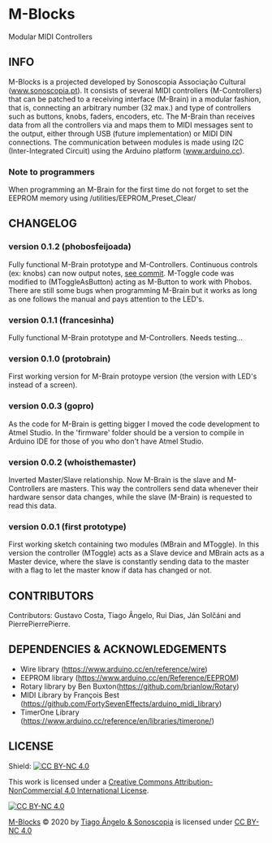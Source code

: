 # M-Blocks
Modular MIDI Controllers

## INFO
M-Blocks is a projected developed by Sonoscopia Associação Cultural (www.sonoscopia.pt). 
It consists of several MIDI controllers (M-Controllers) that can be patched to a receiving interface (M-Brain) in a modular fashion, that is, connecting an arbitrary number (32 max.) and type of controllers such as buttons, knobs, faders, encoders, etc. 
The M-Brain than receives data from all the controllers via and maps them to MIDI messages sent to the output, either through USB (future implementation) or MIDI DIN connections.
The communication between modules is made using I2C (Inter-Integrated Circuit) using the Arduino platform (www.arduino.cc).  

### Note to programmers
When programming an M-Brain for the first time do not forget to set the EEPROM memory using /utilities/EEPROM_Preset_Clear/


## CHANGELOG

### version 0.1.2 (phobosfeijoada)
Fully functional M-Brain prototype and M-Controllers.
Continuous controls (ex: knobs) can now output notes, [see commit](https://github.com/Sonoscopia/M-Blocks/commit/bef133f0ddcc1b52bf48fc73a7da5345fef3f352).
M-Toggle code was modified to (MToggleAsButton) acting as M-Button to work with Phobos.
There are still some bugs when programming M-Brain but it works as long as one follows the manual and pays attention to the LED's.

### version 0.1.1 (francesinha)
Fully functional M-Brain prototype and M-Controllers. Needs testing...

### version 0.1.0 (protobrain)
First working version for M-Brain protoype version (the version with LED's instead of a screen). 

### version 0.0.3 (gopro)
As the code for M-Brain is getting bigger I moved the code development to Atmel Studio. In the 'firmware' folder should be a version to compile in Arduino IDE for those of you who don't have Atmel Studio. 

### version 0.0.2 (whoisthemaster)
Inverted Master/Slave relationship. 
Now M-Brain is the slave and M-Controllers are masters.
This way the controllers send data whenever their hardware sensor data changes, while the slave (M-Brain) is requested to read this data. 

### version 0.0.1 (first prototype)
First working sketch containing two modules (MBrain and MToggle).
In this version the controller (MToggle) acts as a Slave device and MBrain acts as a Master device, where the slave is constantly sending data to the master with a flag to let the master know if data has changed or not. 





## CONTRIBUTORS 
Contributors: Gustavo Costa, Tiago Ângelo, Rui Dias, Ján Solčáni and PierrePierrePierre.

## DEPENDENCIES & ACKNOWLEDGEMENTS
- Wire library (https://www.arduino.cc/en/reference/wire) 
- EEPROM library (https://www.arduino.cc/en/Reference/EEPROM)
- Rotary library by Ben Buxton(https://github.com/brianlow/Rotary)
- MIDI Library by François Best (https://github.com/FortySevenEffects/arduino_midi_library)
- TimerOne Library (https://www.arduino.cc/reference/en/libraries/timerone/)

## LICENSE
Shield: [![CC BY-NC 4.0][cc-by-nc-shield]][cc-by-nc]

This work is licensed under a
[Creative Commons Attribution-NonCommercial 4.0 International License][cc-by-nc].

[![CC BY-NC 4.0][cc-by-nc-image]][cc-by-nc]

[cc-by-nc]: https://creativecommons.org/licenses/by-nc/4.0/
[cc-by-nc-image]: https://licensebuttons.net/l/by-nc/4.0/88x31.png
[cc-by-nc-shield]: https://img.shields.io/badge/License-CC%20BY--NC%204.0-lightgrey.svg


<a href="https://github.com/Sonoscopia/M-Blocks">M-Blocks</a> © 2020 by <a href="https://www.tiagoangelo.net">Tiago Ângelo &amp; Sonoscopia</a> is licensed under <a href="https://creativecommons.org/licenses/by-nc/4.0/">CC BY-NC 4.0</a><img src="https://mirrors.creativecommons.org/presskit/icons/cc.svg" alt="" style="max-width: 1em;max-height:1em;margin-left: .2em;"><img src="https://mirrors.creativecommons.org/presskit/icons/by.svg" alt="" style="max-width: 1em;max-height:1em;margin-left: .2em;"><img src="https://mirrors.creativecommons.org/presskit/icons/nc.svg" alt="" style="max-width: 1em;max-height:1em;margin-left: .2em;">
